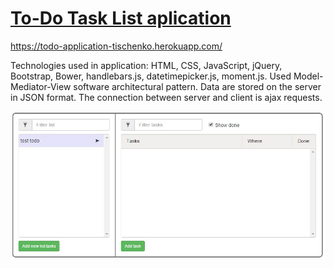 # [To-Do Task List aplication](https://todo-application-tischenko.herokuapp.com/)
https://todo-application-tischenko.herokuapp.com/

 Technologies used in application: HTML, CSS, JavaScript, jQuery, Bootstrap, Bower, handlebars.js, datetimepicker.js, moment.js. Used Model-Mediator-View software architectural pattern. Data are stored on the server in JSON format. The connection between server and client is ajax requests.

 ![To-Do Task List aplication](todo_app.jpg)

